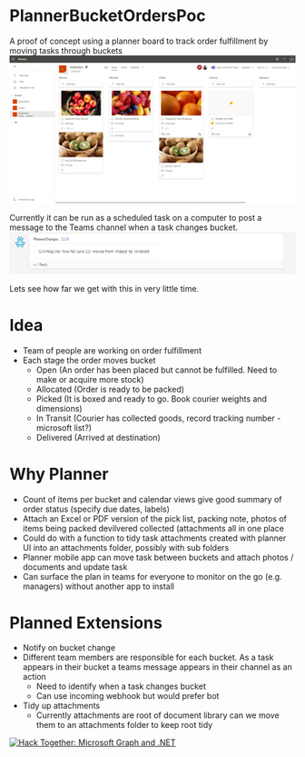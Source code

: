 # PlannerBucketOrdersPoc
A proof of concept using a planner board to track order fulfillment by moving tasks through buckets
<picture>
  <img alt="The planner that is monitored by the code" src="https://github.com/bobonline19/PlannerBucketOrdersPoc/blob/798a9cca639ea6aff7fd5c2ea789331b7de0cb00/docs/Planner.jpeg">
</picture>

Currently it can be run as a scheduled task on a computer to post a message to the Teams channel when a task changes bucket.
<picture>
  <img alt="A teams message because a task has changed bucket" src="https://github.com/bobonline19/PlannerBucketOrdersPoc/blob/798a9cca639ea6aff7fd5c2ea789331b7de0cb00/docs/change%20notification.png">
</picture>


Lets see how far we get with this in very little time.

# Idea
- Team of people are working on order fulfillment
- Each stage the order moves bucket
  - Open (An order has been placed but cannot be fulfilled. Need to make or acquire more stock)
  - Allocated (Order is ready to be packed)
  - Picked (It is boxed and ready to go. Book courier weights and dimensions)
  - In Transit (Courier has collected goods, record tracking number - microsoft list?)
  - Delivered (Arrived at destination)
 
 # Why Planner
 - Count of items per bucket and calendar views give good summary of order status (specify due dates, labels)
 - Attach an Excel or PDF version of the pick list, packing note, photos of items being packed devilvered collected (attachments all in one place
  - Could do with a function to tidy task attachments created with planner UI into an attachments folder, possibly with sub folders
 - Planner mobile app can move task between buckets and attach photos / documents and update task
 - Can surface the plan in teams for everyone to monitor on the go (e.g. managers) without another app to install
 
 # Planned Extensions
 - Notify on bucket change
  - Different team members are responsible for each bucket. As a task appears in their bucket a teams message appears in their channel as an action
    - Need to identify when a task changes bucket
    - Can use incoming webhook but would prefer bot
- Tidy up attachments
  - Currently attachments are root of document library can we move them to an attachments folder to keep root tidy
 
 

[![Hack Together: Microsoft Graph and .NET](https://img.shields.io/badge/Microsoft%20-Hack--Together-orange?style=for-the-badge&logo=microsoft)](https://github.com/microsoft/hack-together)
